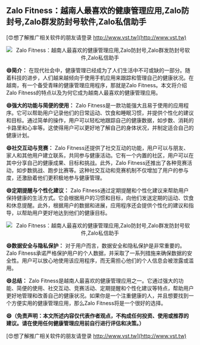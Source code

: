 ## **Zalo Fitness：越南人最喜欢的健康管理应用,Zalo防封号,Zalo群发防封号软件,Zalo私信助手**

[😍想了解推广相关软件的朋友请登录 http://www.vst.tw](http://www.vst.tw)

 <center><img src="https://vst.tw/MP4/tuiguang/png/5.png" alt="Zalo Fitness：越南人最喜欢的健康管理应用,Zalo防封号,Zalo群发防封号软件,Zalo私信助手"></center>

**😄简介：**
在现代社会中，健康管理已经成为了人们生活中不可或缺的一部分。随着科技的进步，人们越来越倾向于使用手机应用来跟踪和管理自己的健康状况。在越南，有一个备受青睐的健康管理应用程序，那就是Zalo Fitness。本文将介绍Zalo Fitness的特点以及为何它成为越南人最喜欢的健康管理应用。

**😄强大的功能与简便的使用：**
Zalo Fitness是一款功能强大且易于使用的应用程序。它可以帮助用户记录他们的日常运动、饮食和睡眠习惯，并提供个性化的建议和目标。通过简单的操作，用户可以轻松地跟踪自己的健康数据，如步数、消耗的卡路里和心率等。这使得用户可以更好地了解自己的身体状况，并制定适合自己的健康计划。

**😄社交互动与竞赛：**
Zalo Fitness还提供了社交互动的功能，用户可以与朋友、家人和其他用户建立联系，共同参与健康活动。它有一个内置的社区，用户可以在其中分享自己的健康成果、目标和挑战。此外，Zalo Fitness还推出了各种竞赛活动，如步数挑战、跑步比赛等。这种社交互动和竞赛机制不仅增加了用户的参与度，还激励着他们更积极地参与健康管理。

**😄定期提醒与个性化建议：**
Zalo Fitness通过定期提醒和个性化建议来帮助用户保持健康的生活方式。它会根据用户的习惯和目标，向他们发送定期的运动、饮食和休息提醒。此外，根据用户的数据和进展，应用程序还会提供个性化的建议和指导，以帮助用户更好地达到他们的健康目标。

 <center><img src="https://vst.tw/MP4/tuiguang/png/2.png" alt="Zalo Fitness：越南人最喜欢的健康管理应用,Zalo防封号,Zalo群发防封号软件,Zalo私信助手"></center>

**😄数据安全与隐私保护：**
对于用户而言，数据安全和隐私保护是非常重要的。Zalo Fitness承诺严格保护用户的个人数据，并采取了一系列措施来确保数据的安全性。用户可以放心地使用该应用程序，而无需担心他们的个人信息会被泄露或滥用。

**😄总结：**
Zalo Fitness是越南人最喜欢的健康管理应用之一。它通过强大的功能、简便的使用、社交互动、竞赛活动、定期提醒和个性化建议等特点，帮助用户更好地管理和改善自己的健康状况。如果你是一个注重健康的人，并且想要找到一个方便实用的健康管理应用，那么Zalo Fitness将是一个很好的选择。

**😄（免责声明：本文所述内容仅代表作者观点，不构成任何投资、使用或推荐的建议。请在使用任何健康管理应用前自行进行评估和决策。）**

[😍想了解推广相关软件的朋友请登录 http://www.vst.tw](http://www.vst.tw)



